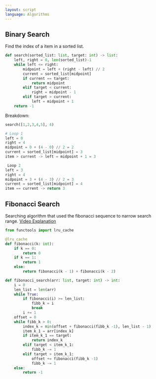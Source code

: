 ```yaml
---
layout: script
language: Algorithms
---
```


## Binary Search

Find the index of a item in a sorted list.

```python
def search(sorted_list: list, target: int) -> list:
    left, right = 0, len(sorted_list)-1
    while left <= right:
        midpoint = left + (right - left) // 2
        current = sorted_list[midpoint]
        if current == target:
            return midpoint
        elif target < current:
            right = midpoint - 1
        elif target > current:
            left = midpoint + 1
    return -1
```

Breakdown:

```python
search([1,2,3,4,5], 4)

# Loop 1
left = 0
right = 4
midpoint = 0 + (4 - 0) // 2 = 2
current = sorted_list[midpoint] = 3
item > current -> left = midpoint + 1 = 3 

 Loop 2
left = 3
right = 4
midpoint = 3 + (4 - 3) // 2 = 3
current = sorted_list[midpoint] = 4
item == current -> return 3 
```

## Fibonacci Search

Searching algorithm that used the fibonacci sequence to narrow search range.
[Video Explanation](https://www.youtube.com/watch?v=GAafWFRGP7k)

```python
from functools import lru_cache

@lru_cache
def fibonacci(k: int):
    if k == 0:
        return 0
    if k == 1:
        return 1
    else:
        return fibonacci(k - 1) + fibonacci(k - 2)

def fibonacci_search(arr: list, target: int) -> int:
    i = 0
    len_list = len(arr)
    while True:
        if fibonacci(i) >= len_list:
            fibb_k = i
            break
        i += 1
    offset = 0
    while fibb_k > 0:
        index_k = min(offset + fibonacci(fibb_k -1), len_list - 1)
        item_k_1 = arr[index_k]
        if item_k_1 == target:
            return index_k
        elif target < item_k_1:
            fibb_k -= 1
        elif target > item_k_1:
            offset += fibonacci(fibb_k -1)
            fibb_k -= 1
    else:
        return -1
```